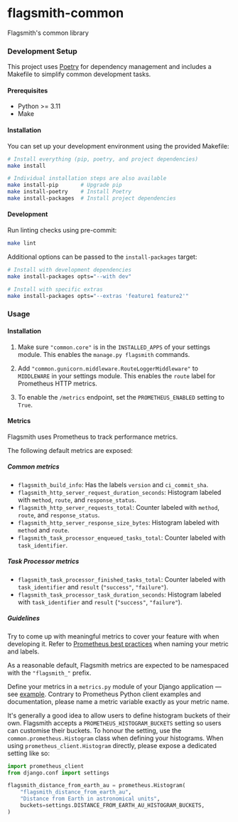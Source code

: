 # flagsmith-common
Flagsmith's common library

### Development Setup

This project uses [Poetry](https://python-poetry.org/) for dependency management and includes a Makefile to simplify common development tasks.

#### Prerequisites

- Python >= 3.11
- Make

#### Installation

You can set up your development environment using the provided Makefile:

```bash
# Install everything (pip, poetry, and project dependencies)
make install

# Individual installation steps are also available
make install-pip       # Upgrade pip
make install-poetry    # Install Poetry
make install-packages  # Install project dependencies
```

#### Development

Run linting checks using pre-commit:

```bash
make lint
```

Additional options can be passed to the `install-packages` target:

```bash
# Install with development dependencies
make install-packages opts="--with dev"

# Install with specific extras
make install-packages opts="--extras 'feature1 feature2'"
```

### Usage

#### Installation

1. Make sure `"common.core"` is in the `INSTALLED_APPS` of your settings module.
This enables the `manage.py flagsmith` commands.

2. Add `"common.gunicorn.middleware.RouteLoggerMiddleware"` to `MIDDLEWARE` in your settings module.
This enables the `route` label for Prometheus HTTP metrics.

3. To enable the `/metrics` endpoint, set the `PROMETHEUS_ENABLED` setting to `True`.

#### Metrics

Flagsmith uses Prometheus to track performance metrics.

The following default metrics are exposed:

##### Common metrics

- `flagsmith_build_info`: Has the labels `version` and `ci_commit_sha`.
- `flagsmith_http_server_request_duration_seconds`: Histogram labeled with `method`, `route`, and `response_status`.
- `flagsmith_http_server_requests_total`: Counter labeled with `method`, `route`, and `response_status`.
- `flagsmith_http_server_response_size_bytes`: Histogram labeled with `method` and `route`.
- `flagsmith_task_processor_enqueued_tasks_total`: Counter labeled with `task_identifier`.

##### Task Processor metrics

- `flagsmith_task_processor_finished_tasks_total`: Counter labeled with `task_identifier` and `result` (`"success"`, `"failure"`).
- `flagsmith_task_processor_task_duration_seconds`: Histogram labeled with `task_identifier` and `result` (`"success"`, `"failure"`).

##### Guidelines

Try to come up with meaningful metrics to cover your feature with when developing it. Refer to [Prometheus best practices][1] when naming your metric and labels.

As a reasonable default, Flagsmith metrics are expected to be namespaced with the `"flagsmith_"` prefix.

Define your metrics in a `metrics.py` module of your Django application — see [example][2]. Contrary to Prometheus Python client examples and documentation, please name a metric variable exactly as your metric name.

It's generally a good idea to allow users to define histogram buckets of their own. Flagsmith accepts a `PROMETHEUS_HISTOGRAM_BUCKETS` setting so users can customise their buckets. To honour the setting, use the `common.prometheus.Histogram` class when defining your histograms. When using `prometheus_client.Histogram` directly, please expose a dedicated setting like so:

```python
import prometheus_client
from django.conf import settings

flagsmith_distance_from_earth_au = prometheus.Histogram(
    "flagsmith_distance_from_earth_au",
    "Distance from Earth in astronomical units",
    buckets=settings.DISTANCE_FROM_EARTH_AU_HISTOGRAM_BUCKETS,
)
```

[1]: https://prometheus.io/docs/practices/naming/
[2]: https://github.com/Flagsmith/flagsmith-common/blob/main/src/common/gunicorn/metrics.py
[3]: https://docs.gunicorn.org/en/stable/design.html#server-model
[4]: https://prometheus.github.io/client_python/multiprocess
